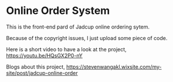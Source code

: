# Online Order System

This is the front-end pard of Jadcup online ordering sytem.

Because of the copyright issues, I just upload some piece of code. 

Here is a short video to have a look at the project, https://youtu.be/HQsGX2P0-nY

Blogs about this project, https://stevenwangakl.wixsite.com/my-site/post/jadcup-online-order
